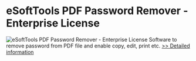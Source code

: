 # eSoftTools PDF Password Remover - Enterprise License
![eSoftTools PDF Password Remover - Enterprise License](https://mycommerce.akamaized.net/api/pimages/P300878189/BIG/300878189.GIF)
Software to remove password from PDF file and enable copy, edit, print etc.
[>> Detailed information](https://secure.shareit.com/shareit/product.html?productid=300878189&affiliateid=200057808)